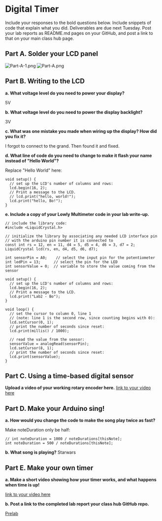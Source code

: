 # Digital Timer
 
Include your responses to the bold questions below. Include snippets of code that explain what you did. Deliverables are due next Tuesday. Post your lab reports as README.md pages on your GitHub, and post a link to that on your main class hub page.

## Part A. Solder your LCD panel

![Part-A-1.png](Part-A-1.png)
![Part-A.png](Part-A.png)

## Part B. Writing to the LCD
 
**a. What voltage level do you need to power your display?**

5V

**b. What voltage level do you need to power the display backlight?**

3V
   
**c. What was one mistake you made when wiring up the display? How did you fix it?**

I forgot to connect to the grand. Then found it and fixed.

**d. What line of code do you need to change to make it flash your name instead of "Hello World"?**

Replace "Hello World" here:

```
void setup() {
  // set up the LCD's number of columns and rows:
  lcd.begin(16, 2);
  // Print a message to the LCD.
  // lcd.print("hello, world!");
  lcd.print("hello, Bo!"); 
}
```
 
**e. Include a copy of your Lowly Multimeter code in your lab write-up.**

```
// include the library code:
#include <LiquidCrystal.h>

// initialize the library by associating any needed LCD interface pin
// with the arduino pin number it is connected to
const int rs = 12, en = 11, d4 = 5, d5 = 4, d6 = 3, d7 = 2;
LiquidCrystal lcd(rs, en, d4, d5, d6, d7);

int sensorPin = A0;    // select the input pin for the potentiometer
int ledPin = 13;      // select the pin for the LED
int sensorValue = 0;  // variable to store the value coming from the sensor

void setup() {
  // set up the LCD's number of columns and rows:
  lcd.begin(16, 2);
  // Print a message to the LCD.
  lcd.print("Lab2 - Bo");
}

void loop() {
  // set the cursor to column 0, line 1
  // (note: line 1 is the second row, since counting begins with 0):
  lcd.setCursor(0, 1);
  // print the number of seconds since reset:
  lcd.print(millis() / 1000);

  // read the value from the sensor:
  sensorValue = analogRead(sensorPin);
  lcd.setCursor(8, 1);
  // print the number of seconds since reset:
  lcd.print(sensorValue);
}
```

## Part C. Using a time-based digital sensor

**Upload a video of your working rotary encoder here.**
[link to your video here](https://youtu.be/SEM1Jiqs35E)

## Part D. Make your Arduino sing!

**a. How would you change the code to make the song play twice as fast?**

Make noteDuration only be half:

```
// int noteDuration = 1000 / noteDurations[thisNote];
int noteDuration = 500 / noteDurations[thisNote];
```

**b. What song is playing?**
Starwars

## Part E. Make your own timer

**a. Make a short video showing how your timer works, and what happens when time is up!**

[link to your video here](https://youtu.be/RB4VWY-ZNtU)

**b. Post a link to the completed lab report your class hub GitHub repo.**

[Prelab](https://github.com/kmfb21/CS5424-IDD-Fa19-Lab2/blob/master/Lab2-Prelab.pdf)
